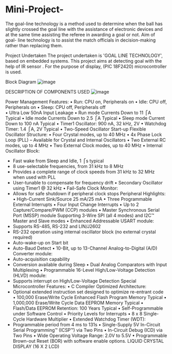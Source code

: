 # Mini-Project-
The goal-line technology is a method used to determine when the ball has slightly crossed 
the goal line with the assistance of electronic devices 
and at the same time assisting the referee in awarding a goal or not. 
Aim of goal- line technology is to assist the match officials in decision-making rather than replacing them.

Project Undertaken
The project undertaken is 'GOAL LINE TECHNOLOGY', based on embedded systems.
This project aims at detecting goal with the help of IR sensor . For the purpose of display, (PIC 18F2420) microcontroller is used.


Block Diagram
![image](https://github.com/VishalAnna/Mini-Project-/assets/95202004/4ee115dc-9944-427e-90a8-4d5861fbd549)

DESCRIPTION OF COMPONENTS USED
![image](https://github.com/VishalAnna/Mini-Project-/assets/95202004/2203a766-6f1f-4e33-84a6-f3e62689292c)

Power Management Features:
• Run: CPU on, Peripherals on
• Idle: CPU off, Peripherals on
• Sleep: CPU off, Peripherals off	
• Ultra Low 50nA Input Leakage
• Run mode Currents Down to 11 ⎧A Typical
• Idle mode Currents Down to 2.5 ⎧A Typical
• Sleep mode Current Down to 100 nA Typical
• Timer1 Oscillator: 900 nA, 32 kHz, 2V
• Watchdog Timer: 1.4 ⎧A, 2V Typical
• Two-Speed Oscillator Start-up
Flexible Oscillator Structure:
• Four Crystal modes, up to 40 MHz
• 4x Phase Lock Loop (PLL) – Available for Crystal
and Internal Oscillators
• Two External RC modes, up to 4 MHz
• Two External Clock modes, up to 40 MHz
• Internal Oscillator Block:
- Fast wake from Sleep and Idle, 1 ⎧s typical
- 8 use-selectable frequencies, from 31 kHz to
8 MHz
- Provides a complete range of clock speeds
from 31 kHz to 32 MHz when used with PLL
- User-tunable to compensate for frequency drift
• Secondary Oscillator using Timer1 @ 32 kHz
• Fail-Safe Clock Monitor:
- Allows for safe shutdown if peripheral clock stops
Peripheral Highlights:
• High-Current Sink/Source 25 mA/25 mA
• Three Programmable External Interrupts
• Four Input Change Interrupts
• Up to 2 Capture/Compare/PWM (CCP) modules
• Master Synchronous Serial Port (MSSP) module
Supporting 3-Wire SPI (all 4 modes) and I2C™
Master and Slave modes
• Enhanced Addressable USART module:
- Supports RS-485, RS-232 and LIN/J2602
- RS-232 operation using internal oscillator
block (no external crystal required)
- Auto-wake-up on Start bit
- Auto-Baud Detect
• 10-Bit, up to 13-Channel Analog-to-Digital (A/D)
Converter module:
- Auto-acquisition capability
- Conversion available during Sleep
• Dual Analog Comparators with Input Multiplexing
• Programmable 16-Level High/Low-Voltage
Detection (HLVD) module:
- Supports interrupt on High/Low-Voltage Detection
Special Microcontroller Features:
• C Compiler Optimized Architecture:
- Optional extended instruction set designed to
optimize re-entrant code
• 100,000 Erase/Write Cycle Enhanced Flash
Program Memory Typical
• 1,000,000 Erase/Write Cycle Data EEPROM
Memory Typical
• Flash/Data EEPROM Retention: 100 Years Typical
• Self-Programmable under Software Control
• Priority Levels for Interrupts
• 8 x 8 Single-Cycle Hardware Multiplier
• Extended Watchdog Timer (WDT):
- Programmable period from 4 ms to 131s
• Single-Supply 5V In-Circuit Serial
Programming™ (ICSP™) via Two Pins
• In-Circuit Debug (ICD) via Two Pins
• Wide Operating Voltage Range: 2.0V to 5.5V
• Programmable Brown-out Reset (BOR) with software enable options.
LIQUID CRYSTAL DISPLAY (16 X 2 LCD)


  


